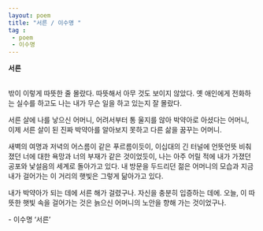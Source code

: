 ```yaml
---
layout: poem
title: "서른 / 이수명 "
tag :
 - poem
 - 이수명
---
```



**서른**  
<br>  




 밖이 이렇게 따뜻한 줄 몰랐다. 따뜻해서 아무 것도 보이지 않았다. 옛 애인에게 전화하는 실수를 하고도 나는 내가 무슨 일을 하고 있는지 잘 몰랐다.  

 서른 살에 나를 낳으신 어머니, 어려서부터 통 울지를 않아 박약아로 아셨다는 어머니, 이제 서른 살이 된 진짜 박약아를 알아보지 못하고 다른 삶을 꿈꾸는 어머니.  

 새벽의 여명과 저녁의 어스름이 같은 푸르름이듯이, 이십대의 긴 터널에 언뜻언뜻 비춰졌던 너에 대한 욕망과 너의 부재가 같은 것이었듯이, 나는 아주 어릴 적에 내가 가졌던 공포와 낯설음의 세계로 돌아가고 있다. 내 방문을 두드리던 젊은 어머니의 모습과 지금 내가 걸어가는 이 거리의 햇빛은 그렇게 닮아가고 있다.  

 내가 박약아가 되는 데에 서른 해가 걸렸구나. 자신을 충분히 입증하는 데에. 오늘, 이 따뜻한 햇빛 속을 걸어가는 것은 늙으신 어머니의 노안을 향해 가는 것이었구나.  
  
\- 이수명 ‘서른’                    
